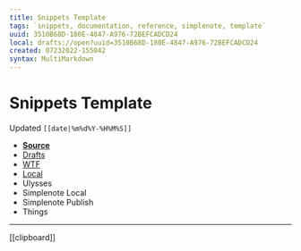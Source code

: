 ```yaml
---
title: Snippets Template
tags: `snippets, documentation, reference, simplenote, template`
uuid: 3510B68D-180E-4847-A976-72BEFCADCD24
local: drafts://open?uuid=3510B68D-180E-4847-A976-72BEFCADCD24
created: 07232022-155042
syntax: MultiMarkdown
---
```

 # Snippets Template
Updated `[[date|%m%d%Y-%H%M%S]]`

- [**Source**](<|>)
- [Drafts](drafts://open?uuid=CAABBB06-186C-437D-BC30-65844BDBEC2B)
- [WTF](https://davidblue.wtf/drafts/CAABBB06-186C-437D-BC30-65844BDBEC2B.html)
- [Local](shareddocuments:///private/var/mobile/Library/Mobile%20Documents/com~apple~CloudDocs/Written/[[uuid]].md)
- Ulysses
- Simplenote Local
- Simplenote Publish
- Things

---

[[clipboard]]